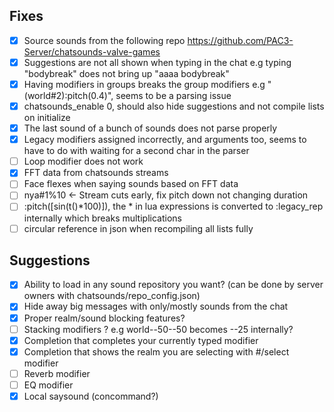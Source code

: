 ## Fixes
- [x] Source sounds from the following repo https://github.com/PAC3-Server/chatsounds-valve-games
- [x] Suggestions are not all shown when typing in the chat e.g typing "bodybreak" does not bring up "aaaa bodybreak"
- [x] Having modifiers in groups breaks the group modifiers e.g "(world#2):pitch(0.4)", seems to be a parsing issue
- [x] chatsounds_enable 0, should also hide suggestions and not compile lists on initialize
- [x] The last sound of a bunch of sounds does not parse properly
- [x] Legacy modifiers assigned incorrectly, and arguments too, seems to have to do with waiting for a second char in the parser
- [ ] Loop modifier does not work
- [x] FFT data from chatsounds streams
- [ ] Face flexes when saying sounds based on FFT data
- [ ] nya#1%10 <- Stream cuts early, fix pitch down not changing duration
- [ ] :pitch(\[sin(t()*100)\]), the * in lua expressions is converted to :legacy_rep internally which breaks multiplications
- [ ] circular reference in json when recompiling all lists fully

## Suggestions
- [x] Ability to load in any sound repository you want? (can be done by server owners with chatsounds/repo_config.json)
- [x] Hide away big messages with only/mostly sounds from the chat
- [x] Proper realm/sound blocking features?
- [ ] Stacking modifiers ? e.g world--50--50 becomes --25 internally?
- [x] Completion that completes your currently typed modifier
- [x] Completion that shows the realm you are selecting with #/select modifier
- [ ] Reverb modifier
- [ ] EQ modifier
- [x] Local saysound (concommand?)
